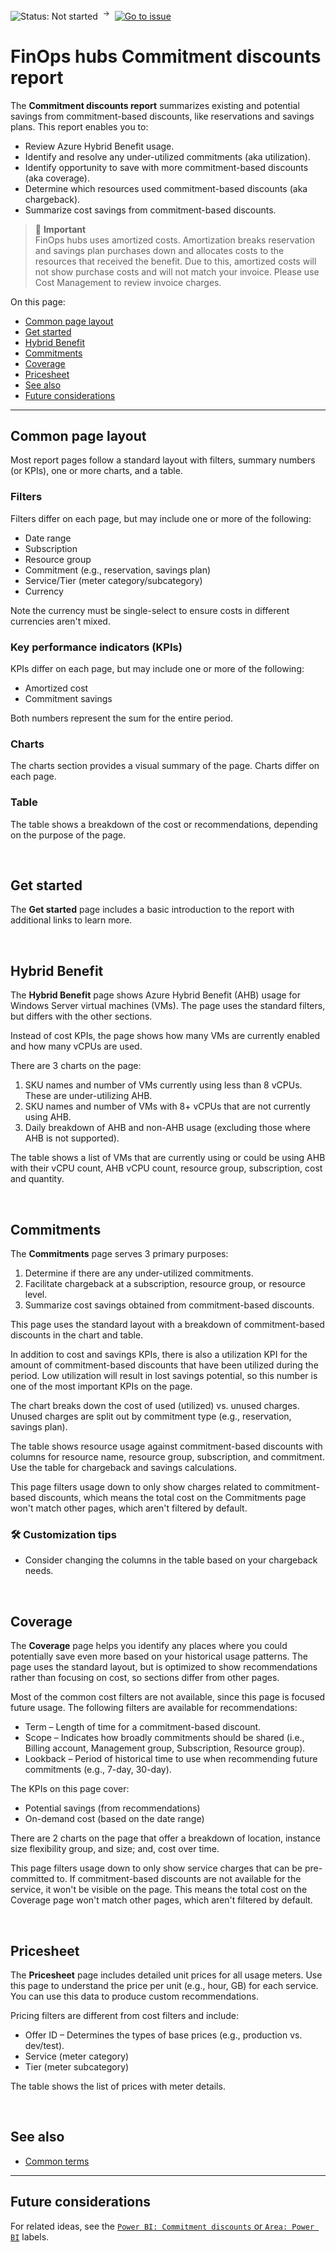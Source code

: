 ![Status: Not started](https://img.shields.io/badge/status-not%20started-red) &nbsp;<sup>→</sup>&nbsp;
[![Go to issue](https://img.shields.io/github/issues/detail/state/microsoft/cloud-hubs/1)](https://github.com/microsoft/cloud-hubs/issues/1)

# FinOps hubs Commitment discounts report

The **Commitment discounts report** summarizes existing and potential savings from commitment-based discounts, like reservations and savings plans. This report enables you to:

- Review Azure Hybrid Benefit usage.
- Identify and resolve any under-utilized commitments (aka utilization).
- Identify opportunity to save with more commitment-based discounts (aka coverage).
- Determine which resources used commitment-based discounts (aka chargeback).
- Summarize cost savings from commitment-based discounts.

> 🚩 **Important**<br>FinOps hubs uses amortized costs. Amortization breaks reservation and savings plan purchases down and allocates costs to the resources that received the benefit. Due to this, amortized costs will not show purchase costs and will not match your invoice. Please use Cost Management to review invoice charges.

On this page:

- [Common page layout](#common-page-layout)
- [Get started](#get-started)
- [Hybrid Benefit](#hybrid-benefit)
- [Commitments](#commitments)
- [Coverage](#coverage)
- [Pricesheet](#pricesheet)
- [See also](#see-also)
- [Future considerations](#future-considerations)

---

## Common page layout

Most report pages follow a standard layout with filters, summary numbers (or KPIs), one or more charts, and a table.

### Filters

Filters differ on each page, but may include one or more of the following:

- Date range
- Subscription
- Resource group
- Commitment (e.g., reservation, savings plan)
- Service/Tier (meter category/subcategory)
- Currency

Note the currency must be single-select to ensure costs in different currencies aren't mixed.

### Key performance indicators (KPIs)

KPIs differ on each page, but may include one or more of the following:

- Amortized cost
- Commitment savings

Both numbers represent the sum for the entire period.

### Charts

The charts section provides a visual summary of the page. Charts differ on each page.

### Table

The table shows a breakdown of the cost or recommendations, depending on the purpose of the page.

<br>

## Get started

The **Get started** page includes a basic introduction to the report with additional links to learn more.

<br>

## Hybrid Benefit

<!-- NOTE: This page is duplicated in the cost-summary.md. Please keep both updated at the same time. -->

The **Hybrid Benefit** page shows Azure Hybrid Benefit (AHB) usage for Windows Server virtual machines (VMs). The page uses the standard filters, but differs with the other sections.

Instead of cost KPIs, the page shows how many VMs are currently enabled and how many vCPUs are used.

There are 3 charts on the page:

1. SKU names and number of VMs currently using less than 8 vCPUs. These are under-utilizing AHB.
2. SKU names and number of VMs with 8+ vCPUs that are not currently using AHB.
3. Daily breakdown of AHB and non-AHB usage (excluding those where AHB is not supported).

The table shows a list of VMs that are currently using or could be using AHB with their vCPU count, AHB vCPU count, resource group, subscription, cost and quantity.

<br>

## Commitments

<!-- NOTE: This page is duplicated in the cost-summary.md. Please keep both updated at the same time. -->

The **Commitments** page serves 3 primary purposes:

1. Determine if there are any under-utilized commitments.
2. Facilitate chargeback at a subscription, resource group, or resource level.
3. Summarize cost savings obtained from commitment-based discounts.

This page uses the standard layout with a breakdown of commitment-based discounts in the chart and table.

In addition to cost and savings KPIs, there is also a utilization KPI for the amount of commitment-based discounts that have been utilized during the period. Low utilization will result in lost savings potential, so this number is one of the most important KPIs on the page.

The chart breaks down the cost of used (utilized) vs. unused charges. Unused charges are split out by commitment type (e.g., reservation, savings plan).

The table shows resource usage against commitment-based discounts with columns for resource name, resource group, subscription, and commitment. Use the table for chargeback and savings calculations.

This page filters usage down to only show charges related to commitment-based discounts, which means the total cost on the Commitments page won't match other pages, which aren't filtered by default.

### 🛠️ Customization tips

- Consider changing the columns in the table based on your chargeback needs.

<br>

## Coverage

The **Coverage** page helps you identify any places where you could potentially save even more based on your historical usage patterns. The page uses the standard layout, but is optimized to show recommendations rather than focusing on cost, so sections differ from other pages.

Most of the common cost filters are not available, since this page is focused future usage. The following filters are available for recommendations:

- Term – Length of time for a commitment-based discount.
- Scope – Indicates how broadly commitments should be shared (i.e., Billing account, Management group, Subscription, Resource group).
- Lookback – Period of historical time to use when recommending future commitments (e.g., 7-day, 30-day).

The KPIs on this page cover:

- Potential savings (from recommendations)
- On-demand cost (based on the date range)

There are 2 charts on the page that offer a breakdown of location, instance size flexibility group, and size; and, cost over time.

This page filters usage down to only show service charges that can be pre-committed to. If commitment-based discounts are not available for the service, it won't be visible on the page. This means the total cost on the Coverage page won't match other pages, which aren't filtered by default.

<br>

## Pricesheet

The **Pricesheet** page includes detailed unit prices for all usage meters. Use this page to understand the price per unit (e.g., hour, GB) for each service. You can use this data to produce custom recommendations.

Pricing filters are different from cost filters and include:

- Offer ID – Determines the types of base prices (e.g., production vs. dev/test).
- Service (meter category)
- Tier (meter subcategory)

The table shows the list of prices with meter details.

<br>

## See also

- [Common terms](./terms.md)

---

## Future considerations

For related ideas, see the [`Power BI: Commitment discounts` or `Area: Power BI`](https://github.com/microsoft/cloud-hubs/issues?q=is%3Aissue+is%3Aopen+label%3A%22Power+BI%3A+Commitment+discounts%22%2C%22Area%3A+Power+BI%22) labels.
